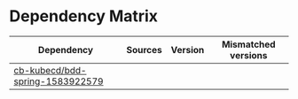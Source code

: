 # Dependency Matrix

Dependency | Sources | Version | Mismatched versions
---------- | ------- | ------- | -------------------
[cb-kubecd/bdd-spring-1583922579](https://github.com/cb-kubecd/bdd-spring-1583922579.git) |  | []() | 
